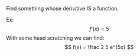 
Find something whose derivitive IS a function.

Ex:
$$ f'(x) = 5 $$
With some head scratching we can find:
$$ f(x) = \frac 2 5 e^{5x} $$

